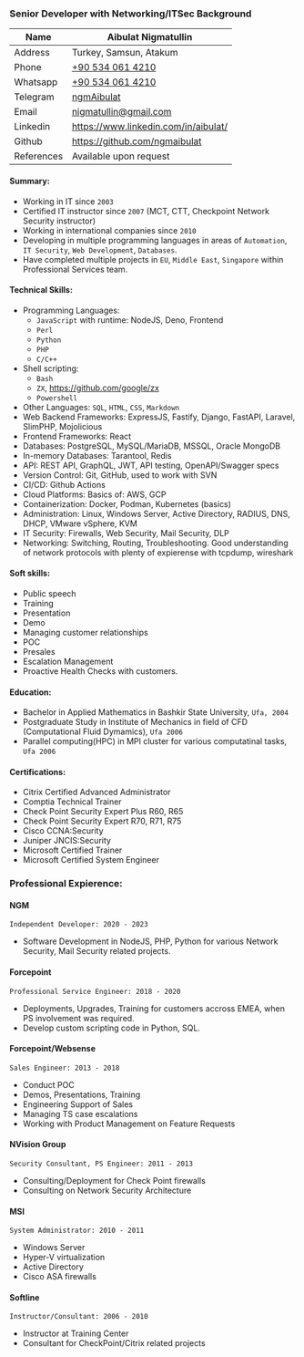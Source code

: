 ### Senior Developer with Networking/ITSec Background

| Name       | Aibulat Nigmatullin                            |
| ---------- | ---------------------------------------------- |
| Address    | Turkey, Samsun, Atakum                         |
| Phone      | [+90 534 061 4210](tel:+905340614210)          |
| Whatsapp   | [+90 534 061 4210](https://wa.me/905340614210) |
| Telegram   | [ngmAibulat](https://t.me/ngmAibulat)          |
| Email      | nigmatullin@gmail.com                          |
| Linkedin   | https://www.linkedin.com/in/aibulat/           |
| Github     | https://github.com/ngmaibulat                  |
| References | Available upon request                         |

#### Summary:

-   Working in IT since `2003`
-   Certified IT instructor since `2007` (MCT, CTT, Checkpoint Network Security instructor)
-   Working in international companies since `2010`
-   Developing in multiple programming languages in areas of `Automation`, `IT Security`, `Web Development`, `Databases`.
-   Have completed multiple projects in `EU`, `Middle East`, `Singapore` within Professional Services team.

#### Technical Skills:

-   Programming Languages:
    -   `JavaScript` with runtime: NodeJS, Deno, Frontend
    -   `Perl`
    -   `Python`
    -   `PHP`
    -   `C/C++`
-   Shell scripting:
    -   `Bash`
    -   `ZX`, https://github.com/google/zx
    -   `Powershell`
-   Other Languages: `SQL`, `HTML`, `CSS`, `Markdown`
-   Web Backend Frameworks: ExpressJS, Fastify, Django, FastAPI, Laravel, SlimPHP, Mojolicious
-   Frontend Frameworks: React
-   Databases: PostgreSQL, MySQL/MariaDB, MSSQL, Oracle MongoDB
-   In-memory Databases: Tarantool, Redis
-   API: REST API, GraphQL, JWT, API testing, OpenAPI/Swagger specs
-   Version Control: Git, GitHub, used to work with SVN
-   CI/CD: Github Actions
-   Cloud Platforms: Basics of: AWS, GCP
-   Containerization: Docker, Podman, Kubernetes (basics)
-   Administration: Linux, Windows Server, Active Directory, RADIUS, DNS, DHCP, VMware vSphere, KVM
-   IT Security: Firewalls, Web Security, Mail Security, DLP
-   Networking: Switching, Routing, Troubleshooting. Good understanding of network protocols with plenty of expierense with tcpdump, wireshark

#### Soft skills:

-   Public speech
-   Training
-   Presentation
-   Demo
-   Managing customer relationships
-   POC
-   Presales
-   Escalation Management
-   Proactive Health Checks with customers.

#### Education:

-   Bachelor in Applied Mathematics in Bashkir State University, `Ufa, 2004`
-   Postgraduate Study in Institute of Mechanics in field of CFD (Computational Fluid Dymamics), `Ufa 2006`
-   Parallel computing(HPC) in MPI cluster for various computatinal tasks, `Ufa 2006`

#### Certifications:

-   Citrix Certified Advanced Administrator
-   Comptia Technical Trainer
-   Check Point Security Expert Plus R60, R65
-   Check Point Security Expert R70, R71, R75
-   Cisco CCNA:Security
-   Juniper JNCIS:Security
-   Microsoft Certified Trainer
-   Microsoft Certified System Engineer

### Professional Expierence:

#### NGM

`Independent Developer: 2020 - 2023`

-   Software Development in NodeJS, PHP, Python for various Network Security, Mail Security related projects.

#### Forcepoint

`Professional Service Engineer: 2018 - 2020`

-   Deployments, Upgrades, Training for customers accross EMEA, when PS involvement was required.
-   Develop custom scripting code in Python, SQL.

#### Forcepoint/Websense

`Sales Engineer: 2013 - 2018`

-   Conduct POC
-   Demos, Presentations, Training
-   Engineering Support of Sales
-   Managing TS case escalations
-   Working with Product Management on Feature Requests

#### NVision Group

`Security Consultant, PS Engineer: 2011 - 2013`

-   Consulting/Deployment for Check Point firewalls
-   Consulting on Network Security Architecture

#### MSI

`System Administrator: 2010 - 2011`

-   Windows Server
-   Hyper-V virtualization
-   Active Directory
-   Cisco ASA firewalls

#### Softline

`Instructor/Consultant: 2006 - 2010`

-   Instructor at Training Center
-   Consultant for CheckPoint/Citrix related projects
